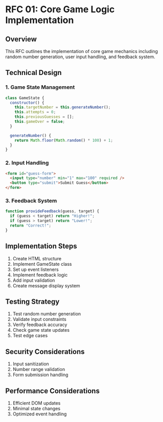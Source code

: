 # RFC 01: Core Game Logic Implementation

## Overview

This RFC outlines the implementation of core game mechanics including random number generation, user input handling, and feedback system.

## Technical Design

### 1. Game State Management

```javascript
class GameState {
  constructor() {
    this.targetNumber = this.generateNumber();
    this.attempts = 0;
    this.previousGuesses = [];
    this.gameOver = false;
  }

  generateNumber() {
    return Math.floor(Math.random() * 100) + 1;
  }
}
```

### 2. Input Handling

```html
<form id="guess-form">
  <input type="number" min="1" max="100" required />
  <button type="submit">Submit Guess</button>
</form>
```

### 3. Feedback System

```javascript
function provideFeedback(guess, target) {
  if (guess < target) return "Higher!";
  if (guess > target) return "Lower!";
  return "Correct!";
}
```

## Implementation Steps

1. Create HTML structure
2. Implement GameState class
3. Set up event listeners
4. Implement feedback logic
5. Add input validation
6. Create message display system

## Testing Strategy

1. Test random number generation
2. Validate input constraints
3. Verify feedback accuracy
4. Check game state updates
5. Test edge cases

## Security Considerations

1. Input sanitization
2. Number range validation
3. Form submission handling

## Performance Considerations

1. Efficient DOM updates
2. Minimal state changes
3. Optimized event handling
